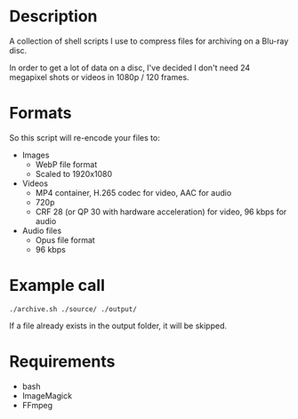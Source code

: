 # Description

A collection of shell scripts I use to compress files for archiving on a Blu-ray disc.

In order to get a lot of data on a disc, I've decided I don't need 24 megapixel shots or videos in 1080p / 120 frames.

# Formats

So this script will re-encode your files to:

- Images
  - WebP file format
  - Scaled to 1920x1080
- Videos
  - MP4 container, H.265 codec for video, AAC for audio
  - 720p
  - CRF 28 (or QP 30 with hardware acceleration) for video, 96 kbps for audio
- Audio files
  - Opus file format
  - 96 kbps

# Example call

```
./archive.sh ./source/ ./output/
```

If a file already exists in the output folder, it will be skipped.

# Requirements

- bash
- ImageMagick
- FFmpeg
